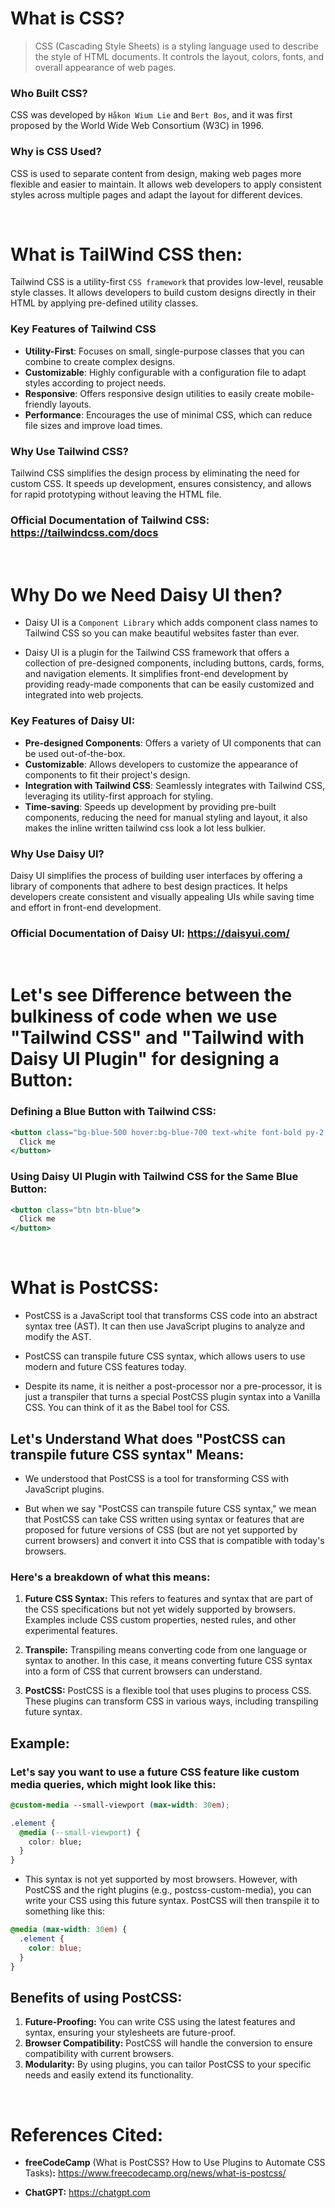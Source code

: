 # What is CSS?

> CSS (Cascading Style Sheets) is a styling language used to describe the style of HTML documents. It controls the layout, colors, fonts, and overall appearance of web pages.


### Who Built CSS?

CSS was developed by `Håkon Wium Lie` and `Bert Bos`, and it was first proposed by the World Wide Web Consortium (W3C) in 1996. 


### Why is CSS Used? 

CSS is used to separate content from design, making web pages more flexible and easier to maintain. It allows web developers to apply consistent styles across multiple pages and adapt the layout for different devices.  


<br> 


# What is TailWind CSS then: 


Tailwind CSS is a utility-first `CSS framework` that provides low-level, reusable style classes. It allows developers to build custom designs directly in their HTML by applying pre-defined utility classes.

### Key Features of Tailwind CSS

- **Utility-First**: Focuses on small, single-purpose classes that you can combine to create complex designs.
- **Customizable**: Highly configurable with a configuration file to adapt styles according to project needs.
- **Responsive**: Offers responsive design utilities to easily create mobile-friendly layouts.
- **Performance**: Encourages the use of minimal CSS, which can reduce file sizes and improve load times.

### Why Use Tailwind CSS?

Tailwind CSS simplifies the design process by eliminating the need for custom CSS. It speeds up development, ensures consistency, and allows for rapid prototyping without leaving the HTML file. 

### Official Documentation of Tailwind CSS: https://tailwindcss.com/docs 


<br> 


# Why Do we Need Daisy UI then? 

- Daisy UI is a `Component Library` which adds component class names to Tailwind CSS so you can make beautiful websites faster than ever.

- Daisy UI is a plugin for the Tailwind CSS framework that offers a collection of pre-designed components, including buttons, cards, forms, and navigation elements. It simplifies front-end development by providing ready-made components that can be easily customized and integrated into web projects.



### Key Features of Daisy UI:

- **Pre-designed Components**: Offers a variety of UI components that can be used out-of-the-box.
- **Customizable**: Allows developers to customize the appearance of components to fit their project's design.
- **Integration with Tailwind CSS**: Seamlessly integrates with Tailwind CSS, leveraging its utility-first approach for styling.
- **Time-saving**: Speeds up development by providing pre-built components, reducing the need for manual styling and layout, it also makes the inline written tailwind css look a lot less bulkier.

### Why Use Daisy UI?

Daisy UI simplifies the process of building user interfaces by offering a library of components that adhere to best design practices. It helps developers create consistent and visually appealing UIs while saving time and effort in front-end development.

### Official Documentation of Daisy UI: https://daisyui.com/ 


<br> 


# Let's see Difference between the bulkiness of code when we use "Tailwind CSS" and "Tailwind with Daisy UI Plugin" for designing a Button: 


### Defining a Blue Button with Tailwind CSS:

```jsx 
<button class="bg-blue-500 hover:bg-blue-700 text-white font-bold py-2 px-4 rounded">
  Click me
</button>
```

### Using Daisy UI Plugin with Tailwind CSS for the Same Blue Button: 

```jsx 
<button class="btn btn-blue">
  Click me
</button>
```


<br> 


# What is PostCSS: 

- PostCSS is a JavaScript tool that transforms CSS code into an abstract syntax tree (AST). It can then use JavaScript plugins to analyze and modify the AST. 

- PostCSS can transpile future CSS syntax, which allows users to use modern and future CSS features today. 

- Despite its name, it is neither a post-processor nor a pre-processor, it is just a transpiler that turns a special PostCSS plugin syntax into a Vanilla CSS. You can think of it as the Babel tool for CSS. 



## Let's Understand What does "PostCSS can transpile future CSS syntax" Means: 


- We understood that PostCSS is a tool for transforming CSS with JavaScript plugins. 

- But when we say "PostCSS can transpile future CSS syntax," we mean that PostCSS can take CSS written using syntax or features that are proposed for future versions of CSS (but are not yet supported by current browsers) and convert it into CSS that is compatible with today's browsers. 


### Here's a breakdown of what this means:

  1. __Future CSS Syntax:__ This refers to features and syntax that are part of the CSS specifications but not yet widely supported by browsers. Examples include CSS custom properties, nested rules, and other experimental features.

  2. __Transpile:__ Transpiling means converting code from one language or syntax to another. In this case, it means converting future CSS syntax into a form of CSS that current browsers can understand.

  3. __PostCSS:__ PostCSS is a flexible tool that uses plugins to process CSS. These plugins can transform CSS in various ways, including transpiling future syntax.


## Example: 

### Let's say you want to use a future CSS feature like custom media queries, which might look like this: 

```css 
@custom-media --small-viewport (max-width: 30em);

.element {
  @media (--small-viewport) {
    color: blue;
  }
}
```

- This syntax is not yet supported by most browsers. However, with PostCSS and the right plugins (e.g., postcss-custom-media), you can write your CSS using this future syntax. PostCSS will then transpile it to something like this:

``` css 
@media (max-width: 30em) {
  .element {
    color: blue;
  }
}
```


## Benefits of using PostCSS: 

1. __Future-Proofing:__ You can write CSS using the latest features and syntax, ensuring your stylesheets are future-proof.
2. __Browser Compatibility:__ PostCSS will handle the conversion to ensure compatibility with current browsers.
3. __Modularity:__ By using plugins, you can tailor PostCSS to your specific needs and easily extend its functionality.


<br> 


# References Cited: 

* __freeCodeCamp__ (What is PostCSS? How to Use Plugins to Automate CSS Tasks)__:__ 
https://www.freecodecamp.org/news/what-is-postcss/ 

* __ChatGPT:__ https://chatgpt.com 